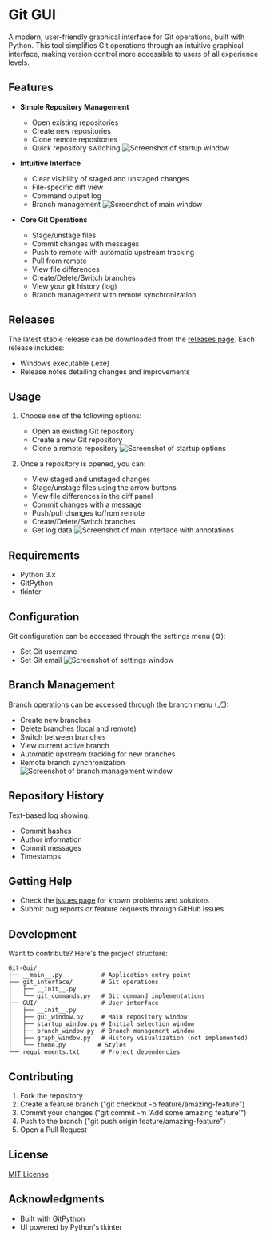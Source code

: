 # Git GUI

A modern, user-friendly graphical interface for Git operations, built with Python. This tool simplifies Git operations through an intuitive graphical interface, making version control more accessible to users of all experience levels.

## Features

- **Simple Repository Management**
  - Open existing repositories
  - Create new repositories 
  - Clone remote repositories
  - Quick repository switching
  ![Screenshot of startup window](assets/Startup_menu.png)

- **Intuitive Interface**
  - Clear visibility of staged and unstaged changes
  - File-specific diff view
  - Command output log
  - Branch management
  ![Screenshot of main window](assets/Main_gui.png)

- **Core Git Operations**
  - Stage/unstage files
  - Commit changes with messages
  - Push to remote with automatic upstream tracking
  - Pull from remote
  - View file differences
  - Create/Delete/Switch branches
  - View your git history (log)
  - Branch management with remote synchronization

## Releases

The latest stable release can be downloaded from the [releases page](https://github.com/I-had-a-bad-idea/Git-Gui/releases). Each release includes:
- Windows executable (.exe)
- Release notes detailing changes and improvements

## Usage

1. Choose one of the following options:
   - Open an existing Git repository
   - Create a new Git repository
   - Clone a remote repository
   ![Screenshot of startup options](assets/Startup_menu.png)

2. Once a repository is opened, you can:
   - View staged and unstaged changes
   - Stage/unstage files using the arrow buttons
   - View file differences in the diff panel
   - Commit changes with a message
   - Push/pull changes to/from remote
   - Create/Delete/Switch branches
   - Get log data
   ![Screenshot of main interface with annotations](assets/Main_gui.png)

## Requirements

- Python 3.x
- GitPython
- tkinter

## Configuration

Git configuration can be accessed through the settings menu (⚙):
- Set Git username
- Set Git email
![Screenshot of settings window](assets/Settings_menu.png)

## Branch Management

Branch operations can be accessed through the branch menu (⎇):
- Create new branches
- Delete branches (local and remote)
- Switch between branches
- View current active branch
- Automatic upstream tracking for new branches
- Remote branch synchronization
![Screenshot of branch management window](assets/Branch_menu.png)

## Repository History

Text-based log showing:
 - Commit hashes
 - Author information
 - Commit messages
 - Timestamps


## Getting Help

- Check the [issues page](https://github.com/I-had-a-bad-idea/Git-Gui/issues) for known problems and solutions
- Submit bug reports or feature requests through GitHub issues

## Development

Want to contribute? Here's the project structure:

```
Git-Gui/
├── __main__.py           # Application entry point
├── git_interface/        # Git operations
│   ├── __init__.py
│   └── git_commands.py   # Git command implementations
├── GUI/                  # User interface
│   ├── __init__.py
│   ├── gui_window.py     # Main repository window
│   ├── startup_window.py # Initial selection window
│   ├── branch_window.py  # Branch management window
│   ├── graph_window.py   # History visualization (not implemented)
│   └── theme.py         # Styles
└── requirements.txt      # Project dependencies
```

## Contributing

1. Fork the repository
2. Create a feature branch ("git checkout -b feature/amazing-feature")
3. Commit your changes ("git commit -m 'Add some amazing feature'")
4. Push to the branch ("git push origin feature/amazing-feature")
5. Open a Pull Request

## License

[MIT License](LICENSE)

## Acknowledgments

- Built with [GitPython](https://gitpython.readthedocs.io/)
- UI powered by Python's tkinter
